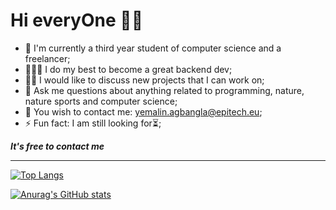 #  Hi everyOne 👋🏿

* 🔭 I'm currently a third year student of computer science and a freelancer;  
* 👨🏿‍💻 I do my best to become a great backend dev;
* 🕺🏿 I would like to discuss new projects that I can work on;  
* 💬 Ask me questions about anything related to programming, nature, nature sports and computer science;  
* 📧 You wish to contact me: yemalin.agbangla@epitech.eu;
* ⚡ Fun fact: I am still looking for⏳;

***It's free to contact me***

<hr />

[![Top Langs](https://github-readme-stats.vercel.app/api/top-langs/?username=Pikatchu99)](https://github.com/anuraghazra/github-readme-stats)

[![Anurag's GitHub stats](https://github-readme-stats.vercel.app/api?username=Pikatchu99&theme=apprentice&show_icons=true)](https://github.com/anuraghazra/github-readme-stats)
